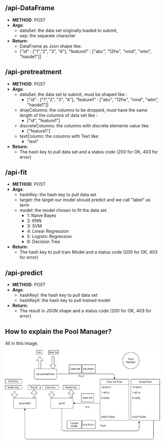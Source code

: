 ## /api-DataFrame

- **METHOD**: POST
- **Args**:
  - dataSet: the data set originally loaded to submit,
  - sep: the separate character
- **Return:**
  - DataFrame as Json shape like:
  - ["id" : ["1","2", "3", "4"], "feature1" : ["abc", "12fw", "nmd", "wtm", "haode1"]]

## /api-pretreatment

- **METHOD**: POST
- **Args**:
  - dataSet: the data set to submit, must be shaped like :
    - ["id" : ["1","2", "3", "4"], "feature1" : ["abc", "12fw", "nmd", "wtm", "haode1"]]
  - dropColumns: the columns to be dropped, must have the same length of the columns of data set like :
    - ["id", "feature1"]
  - discreteColumns: the columns with discrete elements value like:
    - ["feature1"]
  - textColumn: the columns with Text like:
    - "text"
- **Return:**
  - The hash key to pull data set and a status code (200 for OK, 403 for error)

## /api-fit

- **METHOD**: POST
- **Args**:
  - hashKey: the hash key to pull data set
  - target: the target our model should predict and we call "label" as term
  - model: the model chosen to fit the data set
    - 1: Naive Bayes
    - 2: KNN
    - 3: SVM
    - 4: Linear Regression
    - 5: Logistic Regression
    - 6: Decision Tree
- **Return:**
  - The hash key to pull train Model and a status code (200 for OK, 403 for error)

## /api-predict

- **METHOD**: POST
- **Args**:
  - hashKeyI: the hash key to pull data set
  - hashKeyII: the hash key to pull trained model
- **Return:**
  - The result in JSON shape and a status code (200 for OK, 403 for error)

## How to explain the Pool Manager?

All in this Image.

![Background](Background.png)